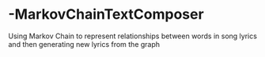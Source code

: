 # -MarkovChainTextComposer
Using Markov Chain to represent relationships between words in song lyrics and then generating new lyrics from the graph
